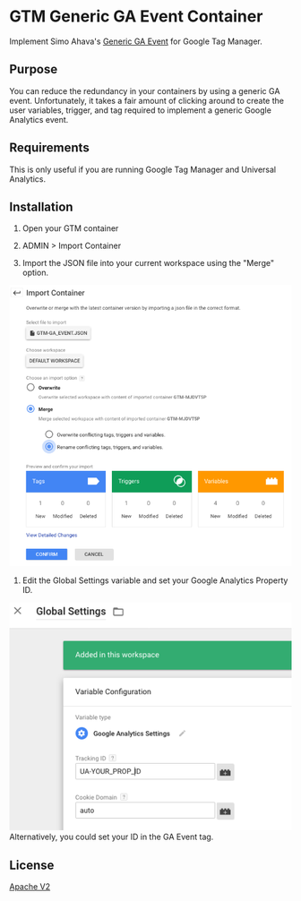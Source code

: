 # GTM Generic GA Event Container
Implement Simo Ahava's [Generic GA Event](https://www.simoahava.com/analytics/create-a-generic-event-tag/) for Google Tag Manager.

## Purpose
You can reduce the redundancy in your containers by using a generic GA event. Unfortunately, it takes a fair amount of clicking around to create the user variables, trigger, and tag required to implement a generic Google Analytics event.

## Requirements
This is only useful if you are running Google Tag Manager and Universal Analytics.

## Installation
1. Open your GTM container

1. ADMIN > Import Container

1. Import the JSON file into your current workspace using the "Merge" option.

  ![New Tag](screenshots/import.png "Import Settings")

1. Edit the Global Settings variable and set your Google Analytics Property ID.

  ![New Tag](screenshots/global_settings.png "Global Settings")
Alternatively, you could set your ID in the GA Event tag.

## License
[Apache V2](http://www.apache.org/licenses/)
